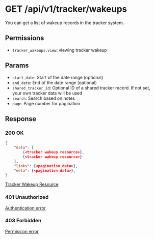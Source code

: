 # GET /api/v1/tracker/wakeups
You can get a list of wakeup records in the tracker system.


## Permissions

- `tracker_wakeups.view`: viewing tracker wakeup

## Params

- `start_date`: Start of the date range (optional)
- `end_date`: End of the date range (optional)
- `shared_tracker_id`: Optional ID of a shared tracker record. If not set, your own tracker data will be used
- `search`: Search based on notes
- `page`: Page number for pagination

## Response

### 200 OK

```json
{
    "data": [
        {<tracker wakeup resource>},
        {<tracker wakeup resource>}
    ],
    "links": {<pagination data>},
    "meta": {<pagination data>},
}
```

[Tracker Wakeup Resource](tracker_wakeup_resource.md)

### 401 Unauthorized
[Authentication error](../../_globals/authentication-errors.md)

### 403 Forbidden
[Permission error](../../_globals/permission-errors.md)
